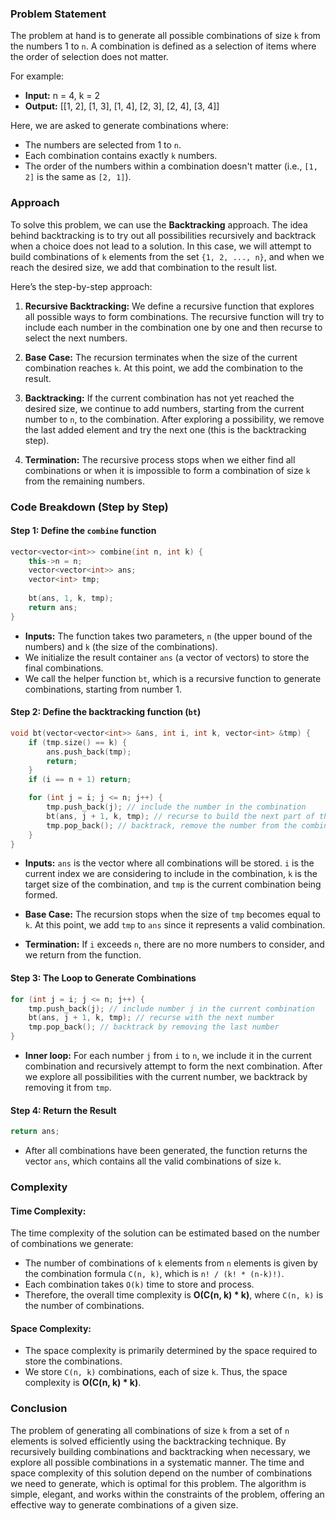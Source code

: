 ### Problem Statement

The problem at hand is to generate all possible combinations of size `k` from the numbers 1 to `n`. A combination is defined as a selection of items where the order of selection does not matter.

For example:
- **Input:** n = 4, k = 2
- **Output:** [[1, 2], [1, 3], [1, 4], [2, 3], [2, 4], [3, 4]]

Here, we are asked to generate combinations where:
- The numbers are selected from 1 to `n`.
- Each combination contains exactly `k` numbers.
- The order of the numbers within a combination doesn't matter (i.e., `[1, 2]` is the same as `[2, 1]`).

### Approach

To solve this problem, we can use the **Backtracking** approach. The idea behind backtracking is to try out all possibilities recursively and backtrack when a choice does not lead to a solution. In this case, we will attempt to build combinations of `k` elements from the set `{1, 2, ..., n}`, and when we reach the desired size, we add that combination to the result list.

Here’s the step-by-step approach:
1. **Recursive Backtracking:** We define a recursive function that explores all possible ways to form combinations. The recursive function will try to include each number in the combination one by one and then recurse to select the next numbers.
   
2. **Base Case:** The recursion terminates when the size of the current combination reaches `k`. At this point, we add the combination to the result.
   
3. **Backtracking:** If the current combination has not yet reached the desired size, we continue to add numbers, starting from the current number to `n`, to the combination. After exploring a possibility, we remove the last added element and try the next one (this is the backtracking step).

4. **Termination:** The recursive process stops when we either find all combinations or when it is impossible to form a combination of size `k` from the remaining numbers.

### Code Breakdown (Step by Step)

#### Step 1: Define the `combine` function
```cpp
vector<vector<int>> combine(int n, int k) {
    this->n = n;
    vector<vector<int>> ans;
    vector<int> tmp;
    
    bt(ans, 1, k, tmp);
    return ans;
}
```
- **Inputs:** The function takes two parameters, `n` (the upper bound of the numbers) and `k` (the size of the combinations).
- We initialize the result container `ans` (a vector of vectors) to store the final combinations.
- We call the helper function `bt`, which is a recursive function to generate combinations, starting from number 1.

#### Step 2: Define the backtracking function (`bt`)
```cpp
void bt(vector<vector<int>> &ans, int i, int k, vector<int> &tmp) {
    if (tmp.size() == k) {
        ans.push_back(tmp);
        return;
    }
    if (i == n + 1) return;

    for (int j = i; j <= n; j++) {
        tmp.push_back(j); // include the number in the combination
        bt(ans, j + 1, k, tmp); // recurse to build the next part of the combination
        tmp.pop_back(); // backtrack, remove the number from the combination
    }
}
```
- **Inputs:** `ans` is the vector where all combinations will be stored. `i` is the current index we are considering to include in the combination, `k` is the target size of the combination, and `tmp` is the current combination being formed.
  
- **Base Case:** The recursion stops when the size of `tmp` becomes equal to `k`. At this point, we add `tmp` to `ans` since it represents a valid combination.

- **Termination:** If `i` exceeds `n`, there are no more numbers to consider, and we return from the function.

#### Step 3: The Loop to Generate Combinations
```cpp
for (int j = i; j <= n; j++) {
    tmp.push_back(j); // include number j in the current combination
    bt(ans, j + 1, k, tmp); // recurse with the next number
    tmp.pop_back(); // backtrack by removing the last number
}
```
- **Inner loop:** For each number `j` from `i` to `n`, we include it in the current combination and recursively attempt to form the next combination. After we explore all possibilities with the current number, we backtrack by removing it from `tmp`.

#### Step 4: Return the Result
```cpp
return ans;
```
- After all combinations have been generated, the function returns the vector `ans`, which contains all the valid combinations of size `k`.

### Complexity

#### Time Complexity:
The time complexity of the solution can be estimated based on the number of combinations we generate:
- The number of combinations of `k` elements from `n` elements is given by the combination formula `C(n, k)`, which is `n! / (k! * (n-k)!)`.
- Each combination takes `O(k)` time to store and process.
- Therefore, the overall time complexity is **O(C(n, k) * k)**, where `C(n, k)` is the number of combinations.

#### Space Complexity:
- The space complexity is primarily determined by the space required to store the combinations.
- We store `C(n, k)` combinations, each of size `k`. Thus, the space complexity is **O(C(n, k) * k)**.

### Conclusion

The problem of generating all combinations of size `k` from a set of `n` elements is solved efficiently using the backtracking technique. By recursively building combinations and backtracking when necessary, we explore all possible combinations in a systematic manner. The time and space complexity of this solution depend on the number of combinations we need to generate, which is optimal for this problem. The algorithm is simple, elegant, and works within the constraints of the problem, offering an effective way to generate combinations of a given size.